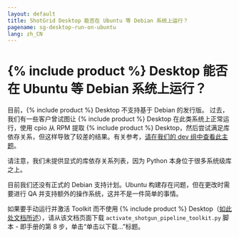 ```yaml
---
layout: default
title: ShotGrid Desktop 能否在 Ubuntu 等 Debian 系统上运行？
pagename: sg-desktop-run-on-ubuntu
lang: zh_CN
---
```


# {% include product %} Desktop 能否在 Ubuntu 等 Debian 系统上运行？

目前，{% include product %} Desktop 不支持基于 Debian 的发行版。
过去，我们有一些客户曾试图让 {% include product %} Desktop 在此类系统上正常运行，使用 cpio 从 RPM 提取 {% include product %} Desktop，然后尝试满足库依存关系，但这样导致了较差的结果。有关参考，[请在我们的 dev 组中查看此主题](https://groups.google.com/a/shotgunsoftware.com/d/msg/shotgun-dev/nNBg4CKNBLc/naiGlJowBAAJ)。

请注意，我们未提供显式的库依存关系列表，因为 Python 本身位于很多系统级库之上。

目前我们还没有正式的 Debian 支持计划。Ubuntu 构建存在问题，但在更改时需要进行 QA 并支持额外的操作系统，这并不是一件简单的事情。

如果要手动运行并激活 Toolkit 而不使用 {% include product %} Desktop（[如此处文档所述](https://developer.shotgridsoftware.com/zh_CN/3830df9d#Step%208.%20Run%20the%20activation%20script)），请从该文档页面下载 `activate_shotgun_pipeline_toolkit.py` 脚本 - 即手册的第 8 步，单击“单击以下载...”标题。


